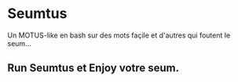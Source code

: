 # Seumtus
Un MOTUS-like en bash sur des mots façile et d'autres qui foutent le seum...

## Run Seumtus et Enjoy votre seum.

